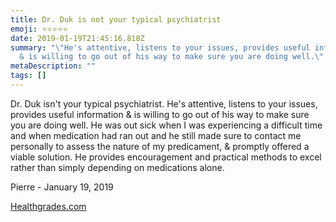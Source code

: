 ```yaml
---
title: Dr. Duk is not your typical psychiatrist
emoji: ⭐⭐⭐⭐⭐
date: 2019-01-19T21:45:16.818Z
summary: "\"He's attentive, listens to your issues, provides useful information
  & is willing to go out of his way to make sure you are doing well.\" -P"
metaDescription: ""
tags: []
---
```

Dr. Duk isn't your typical psychiatrist. He's attentive, listens to your issues, provides useful information & is willing to go out of his way to make sure you are doing well. He was out sick when I was experiencing a difficult time and when medication had ran out and he still made sure to contact me personally to assess the nature of my predicament, & promptly offered a viable solution. He provides encouragement and practical methods to excel rather than simply depending on medications alone.

Pierre - January 19, 2019

[Healthgrades.com](https://www.healthgrades.com/physician/dr-anthony-duk-23s7g)